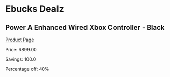 
# Ebucks Dealz
## Power A Enhanced Wired Xbox Controller - Black
[Product Page](https://www.ebucks.com/web/shop/productSelected.do?prodId=1193375343&catId=724368906)

Price: R899.00

Savings: 100.0

Percentage off: 40%
	